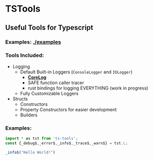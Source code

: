 # TSTools

## Useful Tools for Typescript

### Examples: [./examples](./examples/)

### Tools Included:

* Logging
  * Default Built-in Loggers (`ConsoleLogger` and `IOLogger`)
    * [**CoreLog**](./doc/CoreLog.md)
    * SAFE function caller tracer
    * rust bindings for logging EVERYTHING (work in progress)
  * Fully Customizable Loggers
* Structs
  * Constructors
  * Property Constructors for easier development
  * Builders

### Examples:

```js
import * as tst from 'ts-tools';
const {_debug$,_error$,_info$,_trace$,_warn$} = tst.L;

_info$("Hello World!")
```

